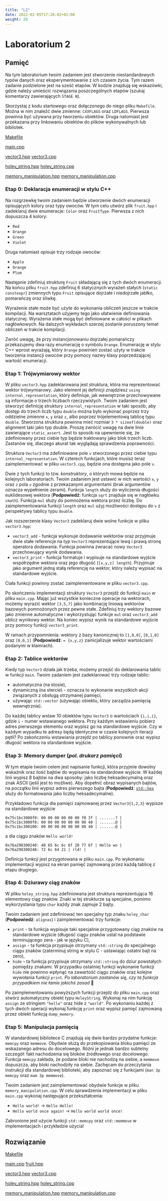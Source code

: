 ```yaml
---
title: "L2"
date: 2022-02-05T17:26:02+01:00
weight: 20
---
```


# Laboratorium 2
## Pamięć

Na tym laboratorium twoim zadaniem jest stworzenie niestandardowych typów danych oraz eksperymentowanie z ich czasem życia.
Tym razem zadanie podzielone jest na sześć etapów.
W kodzie znajdują się wskazówki, gdzie należy umieścić rozwiązania poszczególnych etapów (szukaj komentarzy zawierających `STAGE N`).

Skorzystaj z kodu startowego oraz dołączonego do niego pliku `Makefile`. Można w nim znaleźć dwie zmienne: `CXXFLAGS` oraz `LDFLAGS`. Pierwsza powinna być używana przy tworzeniu obiektów.
Druga natomiast jest przekazana przy linkowaniu obiektów do plików wykonywalnych lub bibliotek.

[Makefile](src/Makefile)

[main.cpp](src/main.cpp)

[vector3.hpp](src/vector3.hpp) [vector3.cpp](src/vector3.cpp) 

[holey_string.hpp](src/holey_string.hpp) [holey_string.cpp](src/holey_string.cpp) 

[memory_manipulation.hpp](src/memory_manipulation.hpp) [memory_manipulation.cpp](src/memory_manipulation.cpp)

### Etap 0: Deklaracja enumeracji w stylu C++

Na rozgrzewkę twoim zadaniem będzie utworzenie dwóch enumeracji opisujących kolory oraz typy owoców.
W tym celu utwórz plik `fruit.hpp` i zadeklaruj dwie enumeracje: `Color` oraz `FruitType`.
Pierwsza z nich dopuszcza 4 kolory:
* `Red`
* `Orange`
* `Green`
* `Violet`

Druga natomiast opisuje trzy rodzaje owoców:
* `Apple`
* `Orange`
* `Plum`

Następnie zdefiniuj strukturę `Fruit` składającą się z tych dwóch enumeracji.
Na końcu pliku `fruit.hpp` zdefiniuj 6 statycznych wyrażeń stałych (`static constexpr`) zmiennych typu `Fruit` opisujące dojrzałe i niedojrzałe jabłko, pomarańczę oraz śliwkę.

Wyrażenie stałe może być użyte do wykonania obliczeń jeszcze w trakcie kompilacji.
Na warsztatach użyjemy tego jako ułatwienie definiowania statycznej.
Wyrażenia stałe mogą być definiowane w całości w plikach nagłówkowych.
Na dalszych wykładach szerzej zostanie poruszony temat obliczeń w trakcie kompilacji.

Zwróć uwagę, że przy instancjonowaniu dojrzałej pomarańczy przekazujemy dwa razy enumerację o symbolu `Orange`.
Enumerację w stylu C++ wprost wyrażają, który `Orange` powinien zostać użyty w trakcie tworzenia instancji owoców przy pomocy nazwy klasy poprzedzającej wartość enumeracji.

### Etap 1: Trójwymiarowy wektor
W pliku `vector3.hpp` zadeklarowana jest struktura, która ma reprezentować wektor trójwymiarowy.
Jako element jej definicji znajdziesz `using internal_representation`, który definiuje, jak wewnętrznie przechowywane są informacje o trzech liczbach rzeczywistych.
Twoim zadaniem jest stworzyć definicję struktury `internal_representation` w taki sposób, aby dostęp do trzech liczb typu `double` można było wykonać poprzez trzy oddzielne zmienne `x`, `y` oraz `z`, albo poprzez trójelementową tablicę typu `double`.
Stworzona struktura powinna mieć rozmiar `3 * sizeof(double)` oraz alignment taki jako typ double.
Proszę zwrócić uwagę na dwie linie zawierające `static_assert`.
Jest to sposób na upewnienie się, że zdefiniowany przez ciebie typ będzie traktowany jako blok trzech liczb.
Zastanów się, dlaczego akurat tak wyglądają sprawdzenia poprawności.

Struktura `Vector3` ma zdefiniowane pole `v` stworzonego przez ciebie typu `internal_representation`.
W czterech funkcjach, które musisz teraz zaimplementować w pliku `vector3.cpp`, będzie ona dostępna jako pole `v`.

Dwie z tych funkcji to tzw. *konstruktory*, o których mowa będzie na kolejnych laboratoriach.
Twoim zadaniem jest ustawić w nich wartości `x`, `y` oraz `z` pola `v` zgodnie z przekazanymi argumentami (brak argumentów oznacza wypełnienie zerami).
Funkcja `length` służy do wyliczenia długości euklidesowej wektora (**Podpowiedź**: funkcja `sqrt` znajduje się w nagłówku `cmath`).
Funkcja `mul` służy do pomnożenia wektora przez liczbę.
Do zaimplementowania funkcji `length` oraz `mul` użyj możliwości dostępu do `v` z perspektywy tablicy typu `double`.

Jak rozszerzenie klasy `Vector3` zadeklaruj dwie wolne funkcje w pliku `vector3.hpp`:
* `vector3_add` - funkcja wykonuje dodawanie wektorów oraz przyjmuje dwie stałe referencje na typ `Vector3` reprezentujące lewą i prawą stronę operatora dodawania. Funkcja powinna zwracać nowy `Vector3` przechowujący wynik dodawania.
* `vector3_print` - funkcja formatuje i wypisuje na standardowe wyjście współrzędne wektora oraz jego długość (`[x,y,z] length`). Przyjmuje jako argument jedną stałą referencję na wektor, który należy wypisać na standardowe wyjście.

Ciała funkcji powinny zostać zaimplementowane w pliku `vector3.cpp`.

Po skończeniu implementacji struktury `Vector3` przejdź do funkcji `main` w pliku `main.cpp`. 
Mając już wszystkie konieczne operacje na wektorach, możemy wyrazić wektor `[3,5,7]` jako kombinację liniową wektorów bazowych pomnożonych przez pewne stałe.
Zdefiniuj trzy wektory bazowe jako zmienne automatyczne i wykorzystując funkcje `mul` oraz `vector3_add` oblicz wynikowy wektor. Na koniec wypisz wynik na standardowe wyjście przy pomocy funkcji `vector3_print`.


W ramach przypomnienia: wektory z bazy kanonicznej to `[1,0,0]`, `[0,1,0]` oraz `[0,0,1]` (**Podpowiedź**: `= {x,y,z}` zainicjalizuje wektor wartościami podanymi w klamrach).

### Etap 2: Tablice wektorów

Kiedy typ `Vector3` działa jak trzeba, możemy przejść do deklarowania tablic w funkcji `main`.
Twoim zadaniem jest zadeklarować trzy rodzaje tablic:
* automatyczna (na stosie),
* dynamiczną (na stercie) - oznacza to wykonanie wszystkich akcji związanych z obsługą otrzymanej pamięci,
* używając `std::vector` (używając obiektu, który zarządza pamięcią wewnętrznie).

Do każdej tablicy wstaw 10 obiektów typu `Vector3` o wartościach `{i,i,i}`, gdzie `i` - numer wstawianego wektora.
Przy każdym wstawieniu pobierz adres pierwszego elementu oraz wypisz go na standardowe wyjście. Czy w każdym wypadku te adresy będą identyczne w czasie kolejnych iteracji pętli?
Po zakończeniu wstawiania przejdź po tablicy ponownie oraz wypisz długość wektora na standardowe wyjście.

### Etap 3: Memory dumper (*pol. drukarz pamięci*)

W tym etapie twoim celem jest napisanie funkcji, która przyjmie dowolny wskaźnik oraz ilość bajtów do wypisania na standardowe wyjście.
W każdej linii wypisz 8 bajtów na dwa sposoby: jako liczbę heksadecymalną oraz znak ASCII (jeśli jest to możliwe).
Aby dopełnić obraz wypisanych bajtów, na początku linii wypisz adres pierwszego bajta (**Podpowiedź**: [`std::hex`](https://en.cppreference.com/w/cpp/io/manip/hex) służy do formatowania jako liczby heksadecymalne).

Przykładowo funkcja dla pamięci zajmowanej przez `Vector3{1,2,3}` wypisze na standardowe wyjście
```
0x75c1bc3000f0: 00 00 00 00 00 00 f0 3f | .......? |
0x75c1bc3000f8: 00 00 00 00 00 00 00 40 | .......@ |
0x75c1bc300100: 00 00 00 00 00 00 08 40 | .......@ |
```
a dla ciągu znaków `Hello world!`
```
0x76a298300240: 48 65 6c 6c 6f 20 77 6f | Hello wo |
0x76a298300248: 72 6c 64 21 | rld! |
```

Definicja funkcji jest przygotowana w pliku `main.cpp`.
Po wykonaniu implementacji wypisz na ekran pamięć zajmowaną przez każdą tablicę z etapu drugiego.

### Etap 4: Dziurawy ciąg znaków

W pliku `holey_string.hpp` zdefiniowana jest struktura reprezentująca 16 elementowy ciąg znaków.
Znaki w tej strukturze są specjalne, pomimo wykorzystania typu `char` każdy znak zajmuje 2 bajty.

Twoim zadaniem jest zdefiniować ten specjalny typ znaku `holey_char` (**Podpowiedź**: `alignas`) i zaimplementować trzy funkcje:
* `print` - ta funkcja wypisuje taki specjalnie przygotowany ciąg znaków na standardowe wyjście (długość ciągu znaków ustal na podstawie terminującego zera - jak w języku C),
* `assign` - ta funkcja przypisuje otrzymany `std::string` do specjalnego ciągu znaków (zaterminuj string w stylu C - ustawiając ostatni bajt na zero),
* `hide` - ta funkcja przypisuje otrzymany `std::string` do dziur powstałych pomiędzy znakami.
W przypadku ostatniej funkcji wykonanie funkcji `hide` nie powinno wpłynąć na zawartość ciągu znaków oraz kolejne wywołania funkcji `print`. *Po laboratorium zastanów się, czy ta funkcja przypadkiem nie łamie jakichś zasad* 🤔

Po zaimplementowaniu powyższych funkcji przejdz do pliku `main.cpp` oraz stwórz automatyczny obiekt typu `HoleyString`. Wykonaj na nim funkcję `assign` ze stringiem `"hello"` oraz hide z `"world"`. Po wykonaniu każdej z tych dwóch operacji wykonaj funkcję `print` oraz wypisz pamięć zajmowaną przez obiekt funkcją `dump_memory`.


### Etap 5: Manipulacja pamięcią

W standardowej bibliotece C znajdują się dwie bardzo przydatne funkcje: `memcpy` oraz `memmove`.
Obydwie służą do przekopiowania bloku pamięci ze wskazanego adresu do docelowego.
Różni je jednak bardzo subtelny szczegół: fakt nachodzenia się bloków źródłowego oraz docelowego.
Funkcja `memcpy` zakłada, że podane bloki nie nachodzą na siebie, a `memmove` dopuszcza, aby bloki nachodziły na siebie.
Zachęcam do przeczytania instrukcji dla standardowej biblioteki, aby zapoznać się z funkcjami (`man 3p memcpy` oraz `mam 3p memmove`).

Twoim zadaniem jest zaimplementować obydwie funkcje w pliku `memory_manipulation.cpp`.
W celu sprawdzenia implementacji w pliku `main.cpp` wykonaj następujące przekształcenia:
* `Hello world!` -> `Hello Hello!`
* `Hello world once again!` -> `Hello world world once!`

Zabronione jest użycie funkcji `std::memcpy` oraz `std::memmove` w implementacjach i przykładzie użycia!

## Rozwiązanie

[Makefile](solution/Makefile)

[main.cpp](solution/main.cpp) [fruit.hpp](solution/fruit.hpp)

[vector3.hpp](solution/vector3.hpp) [vector3.cpp](solution/vector3.cpp) 

[holey_string.hpp](solution/holey_string.hpp) [holey_string.cpp](solution/holey_string.cpp) 

[memory_manipulation.hpp](solution/memory_manipulation.hpp) [memory_manipulation.cpp](solution/memory_manipulation.cpp)
